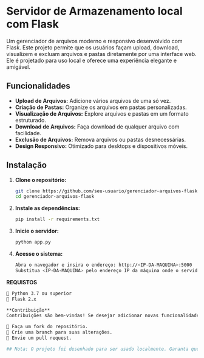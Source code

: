# Servidor de Armazenamento local com Flask

Um gerenciador de arquivos moderno e responsivo desenvolvido com Flask. Este projeto permite que os usuários façam upload, download, visualizem e excluam arquivos e pastas diretamente por uma interface web. Ele é projetado para uso local e oferece uma experiência elegante e amigável.

## Funcionalidades
- **Upload de Arquivos:** Adicione vários arquivos de uma só vez.
- **Criação de Pastas:** Organize os arquivos em pastas personalizadas.
- **Visualização de Arquivos:** Explore arquivos e pastas em um formato estruturado.
- **Download de Arquivos:** Faça download de qualquer arquivo com facilidade.
- **Exclusão de Arquivos:** Remova arquivos ou pastas desnecessárias.
- **Design Responsivo:** Otimizado para desktops e dispositivos móveis.

## Instalação
1. **Clone o repositório:**
   ```bash
   git clone https://github.com/seu-usuario/gerenciador-arquivos-flask.git
   cd gerenciador-arquivos-flask
2. **Instale as dependências:**
   ```bash
   pip install -r requirements.txt
3. **Inicie o servidor:**
   ```bash
   python app.py
4. **Acesse o sistema:**
   ```bash
   Abra o navegador e insira o endereço: http://<IP-DA-MAQUINA>:5000
   Substitua <IP-DA-MAQUINA> pelo endereço IP da máquina onde o servidor está rodando. Exemplo: http://127.0.0.1:5000 ou o IP local da rede.
**REQUISTOS**
   ```bash
🔸 Python 3.7 ou superior
🔸 Flask 2.x

**Contribuição**
Contribuições são bem-vindas! Se desejar adicionar novas funcionalidades ou corrigir problemas, siga os passos abaixo:

🔸 Faça um fork do repositório.
🔸 Crie uma branch para suas alterações.
🔸 Envie um pull request.

## Nota: O projeto foi desenhado para ser usado localmente. Garanta que você esteja ciente das permissões de leitura/escrita no diretório de uploads.
   
   
